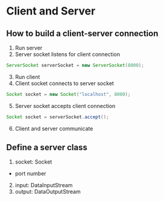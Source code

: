 # Client and Server

## How to build a client-server connection
1. Run server
2. Server socket listens for client connection

```java
ServerSocket serverSocket = new ServerSocket(8000);
```

3. Run client
4. Client socket connects to server socket

```java
Socket socket = new Socket("localhost", 8000);
```

5. Server socket accepts client connection

```java
Socket socket = serverSocket.accept();
```

6. Client and server communicate

## Define a server class
1. socket: Socket
  - port number
2. input: DataInputStream
3. output: DataOutputStream